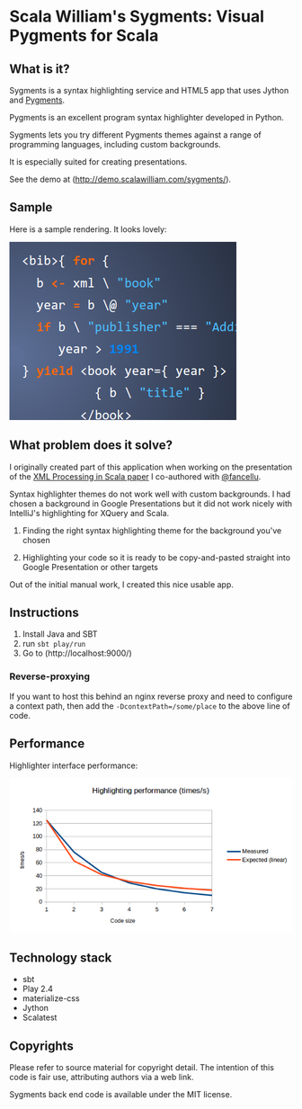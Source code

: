 # Scala William's Sygments: Visual Pygments for Scala

## What is it?

Sygments is a syntax highlighting service and HTML5 app that uses Jython and [Pygments](http://pygments.org/).

Pygments is an excellent program syntax highlighter developed in Python.

Sygments lets you try different Pygments themes against a range of programming languages, including custom backgrounds.

It is especially suited for creating presentations.

See the demo at (http://demo.scalawilliam.com/sygments/).

## Sample

Here is a sample rendering. It looks lovely:

![A cut out from the slides](theme.png)

## What problem does it solve?

I originally created part of this application when working on the presentation of the [XML Processing in Scala paper](http://tinyurl.com/XMLLondon2014-XMLScala) I co-authored with [@fancellu](https://github.com/fancellu/).

Syntax highlighter themes do not work well with custom backgrounds. I had chosen a background in Google Presentations but it did not work nicely with IntelliJ's highlighting for XQuery and Scala.

1. Finding the right syntax highlighting theme for the background you've chosen

2. Highlighting your code so it is ready to be copy-and-pasted straight into Google Presentation or other targets

Out of the initial manual work, I created this nice usable app.

## Instructions

1. Install Java and SBT
2. run ```sbt play/run```
3. Go to (http://localhost:9000/)

### Reverse-proxying 

If you want to host this behind an nginx reverse proxy and need to configure a context path, then add the ```-DcontextPath=/some/place``` to the above line of code.

## Performance

Highlighter interface performance:

![Interface performance](performance.png)

## Technology stack

  * sbt
  * Play 2.4
  * materialize-css
  * Jython
  * Scalatest

## Copyrights

Please refer to source material for copyright detail. The intention of this code is fair use, attributing authors via a web link.

Sygments back end code is available under the MIT license.
